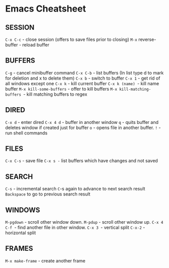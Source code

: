 # Emacs Cheatsheet

## SESSION
`C-x C-c` - close session (offers to save files prior to closing)
`M-x` reverse-buffer - reload buffer

## BUFFERS
`C-g` - cancel minibuffer command
`C-x C-b` - list buffers (In list type d to mark for deletion and x to delete them) 
`C-x b` - switch to buffer
`C-x 1` - get rid of all windows except one
`C-x k` - kill current buffer
`C-x k (name) `- kill name buffer
`M-x kill-some-buffers` - offer to kill buffers
`M-x kill-matching-buffers `- kill matching buffers to regex


## DIRED
`C-x d` - enter dired
`C-x 4 d` - buffer in another window
`q` - quits buffer and deletes window if created just for buffer
`o` - opens file in another buffer.
`!` - run shell commands


## FILES
`C-x C-s` - save file
`C-x s -` list buffers which have changes and not saved

## SEARCH
`C-s` - incremental search
`C`-s again to advance to next search result
`Backspace` to go to previous search result

## WINDOWS
`M-pgdown` - scroll other window down.
`M-pdup` - scroll other window up.
`C-x 4 C-f `- find another file in other window.
`C-x 3 `- vertical split
`C-x-2` - horizontal split

## FRAMES
`M-x make-frame` - create another frame
